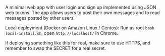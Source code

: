 A minimal web app with user login and sign up implemented using JSON web tokens.
The app allows users to post their own messages and to read messages posted by other users.

Local deployment (Docker on Amazon Linux / Centos):
Run as root `bash local-install.sh`, open `http://localhost/` in Chrome.

If deploying something like this for real, make sure to use HTTPS, and remember to swap the SECRET for a real secret. 
